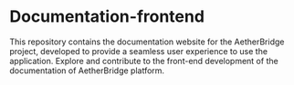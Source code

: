 # Documentation-frontend
This repository contains the documentation website for the AetherBridge project, developed to provide a seamless user experience to use the application. Explore and contribute to the front-end development of the documentation of AetherBridge platform.
